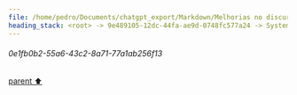 ```yaml
---
file: /home/pedro/Documents/chatgpt_export/Markdown/Melhorias no discurso de formatura.md
heading_stack: <root> -> 9e489105-12dc-44fa-ae9d-0748fc577a24 -> System -> 0e1fb0b2-55a6-43c2-8a71-77a1ab256f13
---
```

###### 0e1fb0b2-55a6-43c2-8a71-77a1ab256f13
[parent ⬆️](#9e489105-12dc-44fa-ae9d-0748fc577a24)
